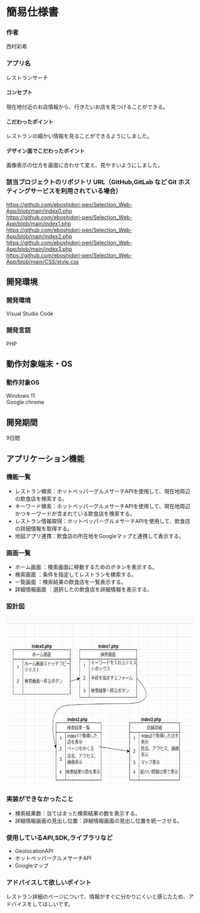 # 簡易仕様書

### 作者
西村彩希

### アプリ名
レストランサーチ

#### コンセプト
現在地付近のお店情報から、行きたいお店を見つけることができる。

#### こだわったポイント
レストランの細かい情報を見ることができるようにしました。

#### デザイン面でこだわったポイント
画像表示の仕方を画面に合わせて変え、見やすいようにしました。

### 該当プロジェクトのリポジトリ URL（GitHub,GitLab など Git ホスティングサービスを利用されている場合）
https://github.com/eboshidori-pen/Selection_Web-App/blob/main/index0.php  
https://github.com/eboshidori-pen/Selection_Web-App/blob/main/index1.php  
https://github.com/eboshidori-pen/Selection_Web-App/blob/main/index2.php  
https://github.com/eboshidori-pen/Selection_Web-App/blob/main/index3.php  
https://github.com/eboshidori-pen/Selection_Web-App/blob/main/CSS/style.css  

## 開発環境
### 開発環境
Visual Studio Code

### 開発言語
PHP

## 動作対象端末・OS
### 動作対象OS
Windows 11  
Google chrome

## 開発期間
9日間

## アプリケーション機能

### 機能一覧
- レストラン検索：ホットペッパーグルメサーチAPIを使用して、現在地周辺の飲食店を検索する。
- キーワード検索：ホットペッパーグルメサーチAPIを使用して、現在地周辺かつキーワードが含まれている飲食店を検索する。
- レストラン情報取得：ホットペッパーグルメサーチAPIを使用して、飲食店の詳細情報を取得する。
- 地図アプリ連携：飲食店の所在地をGoogleマップと連携して表示する。

### 画面一覧
- ホーム画面 ：検索画面に移動するためのボタンを表示する。
- 検索画面 ：条件を指定してレストランを検索する。
- 一覧画面 ：検索結果の飲食店を一覧表示する。
- 詳細情報画面 ：選択したの飲食店を詳細情報を表示する。

### 設計図
<img src="./ウェブアプリ設計図.png" width="800" height="450">

### 実装ができなかったこと
- 検索結果数：当てはまった検索結果の数を表示する。
- 詳細情報画面の見出し位置：詳細情報画面の見出し位置を統一させる。

### 使用しているAPI,SDK,ライブラリなど
- GeolocationAPI
- ホットペッパーグルメサーチAPI
- Googleマップ

### アドバイスして欲しいポイント
レストラン詳細のページについて、情報がすぐに分かりにくいと感じたため、アドバイスをしてほしいです。
